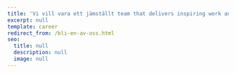 ```yaml
---
title: 'Vi vill vara ett jämställt team that delivers inspiring work and takes satisfaction from it varje dag, while growing collectively and individually.'
excerpt: null
template: career
redirect_from: /bli-en-av-oss.html
seo:
  title: null
  description: null
  image: null
---
```

